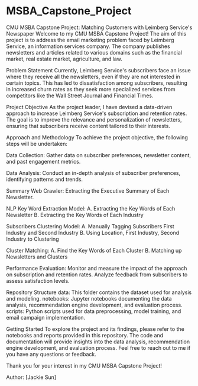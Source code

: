 # MSBA_Capstone_Project
CMU MSBA Capstone Project: Matching Customers with Leimberg Service's Newspaper
Welcome to my CMU MSBA Capstone Project! The aim of this project is to address the email marketing problem faced by Leimberg Service, an information services company. The company publishes newsletters and articles related to various domains such as the financial market, real estate market, agriculture, and law.

Problem Statement
Currently, Leimberg Service's subscribers face an issue where they receive all the newsletters, even if they are not interested in certain topics. This has led to dissatisfaction among subscribers, resulting in increased churn rates as they seek more specialized services from competitors like the Wall Street Journal and Financial Times.

Project Objective
As the project leader, I have devised a data-driven approach to increase Leimberg Service's subscription and retention rates. The goal is to improve the relevance and personalization of newsletters, ensuring that subscribers receive content tailored to their interests.

Approach and Methodology
To achieve the project objective, the following steps will be undertaken:

Data Collection: Gather data on subscriber preferences, newsletter content, and past engagement metrics.

Data Analysis: Conduct an in-depth analysis of subscriber preferences, identifying patterns and trends.

Summary Web Crawler: Extracting the Executive Summary of Each Newsletter.

NLP Key Word Extraction Model: A. Extracting the Key Words of Each Newsletter
                               B. Extracting the Key Words of Each Industry

Subscribers Clustering Model: A. Manually Tagging Subscribers First Industry and Second Industry
                              B. Using Location, First Industry, Second Industry to Clustering

Cluster Matching: A. Find the Key Words of Each Cluster
                  B. Matching up Newsletters and Clusters
                  
Performance Evaluation: Monitor and measure the impact of the approach on subscription and retention rates. Analyze feedback from subscribers to assess satisfaction levels.

Repository Structure
data: This folder contains the dataset used for analysis and modeling.
notebooks: Jupyter notebooks documenting the data analysis, recommendation engine development, and evaluation process.
scripts: Python scripts used for data preprocessing, model training, and email campaign implementation.

Getting Started
To explore the project and its findings, please refer to the notebooks and reports provided in this repository. The code and documentation will provide insights into the data analysis, recommendation engine development, and evaluation process. Feel free to reach out to me if you have any questions or feedback.

Thank you for your interest in my CMU MSBA Capstone Project!

Author: [Jackie Sun]





